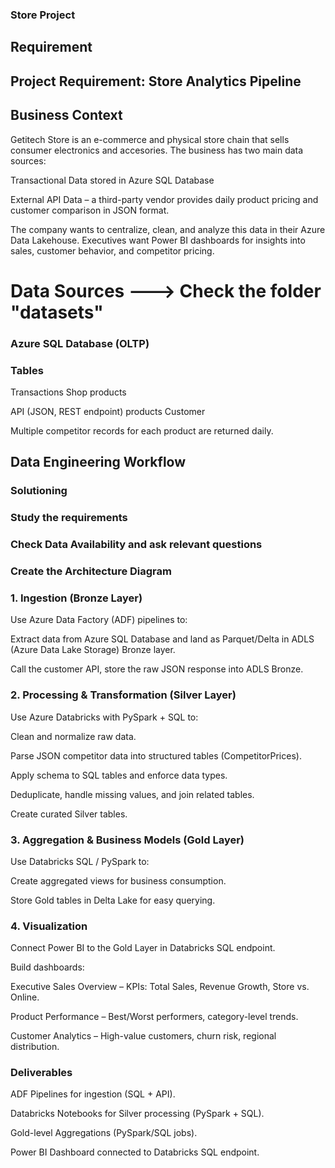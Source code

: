 
### Store Project

## Requirement

## Project Requirement: Store Analytics Pipeline

## Business Context

Getitech Store is an e-commerce and physical store chain that sells consumer electronics and accesories. The business has two main data sources:

Transactional Data stored in Azure SQL Database

External API Data – a third-party vendor provides daily product pricing and customer comparison in JSON format.

The company wants to centralize, clean, and analyze this data in their Azure Data Lakehouse. Executives want Power BI dashboards for insights into sales, customer behavior, and competitor pricing.

# Data Sources ---> Check the folder "datasets"

### Azure SQL Database (OLTP)

###  Tables
Transactions
Shop
products

 
API (JSON, REST endpoint)
products
Customer


Multiple competitor records for each product are returned daily.

## Data Engineering Workflow

###  Solutioning 
###  Study the requirements
###  Check Data Availability and ask relevant questions
###  Create the Architecture Diagram

###  1. Ingestion (Bronze Layer)

Use Azure Data Factory (ADF) pipelines to:

Extract data from Azure SQL Database and land as Parquet/Delta in ADLS (Azure Data Lake Storage) Bronze layer.

Call the customer API, store the raw JSON response into ADLS Bronze.

###  2. Processing & Transformation (Silver Layer)

Use Azure Databricks with PySpark + SQL to:

Clean and normalize raw data.

Parse JSON competitor data into structured tables (CompetitorPrices).

Apply schema to SQL tables and enforce data types.

Deduplicate, handle missing values, and join related tables.

Create curated Silver tables.

###  3. Aggregation & Business Models (Gold Layer)

Use Databricks SQL / PySpark to:

Create aggregated views for business consumption. 

Store Gold tables in Delta Lake for easy querying.

###  4. Visualization

Connect Power BI to the Gold Layer in Databricks SQL endpoint.

Build dashboards:

Executive Sales Overview – KPIs: Total Sales, Revenue Growth, Store vs. Online.

Product Performance – Best/Worst performers, category-level trends.

Customer Analytics – High-value customers, churn risk, regional distribution.

###  Deliverables

ADF Pipelines for ingestion (SQL + API).

Databricks Notebooks for Silver processing (PySpark + SQL).

Gold-level Aggregations (PySpark/SQL jobs).

Power BI Dashboard connected to Databricks SQL endpoint.
